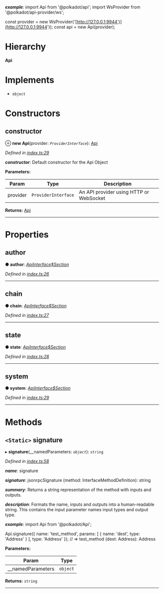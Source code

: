 

*__example__*: import Api from '@polkadot/api'; import WsProvider from '@polkadot/api-provider/ws';

const provider = new WsProvider('[http://127.0.0.1:9944')](http://127.0.0.1:9944')); const api = new Api(provider);

# Hierarchy

**Api**

# Implements

* `object`

# Constructors

<a id="constructor"></a>

##  constructor

⊕ **new Api**(provider: *`ProviderInterface`*): [Api](_index_.api.md)

*Defined in [index.ts:29](https://github.com/polkadot-js/api/blob/59e9783/packages/api/src/index.ts#L29)*

*__constructor__*: Default constructor for the Api Object

**Parameters:**

| Param | Type | Description |
| ------ | ------ | ------ |
| provider | `ProviderInterface` |  An API provider using HTTP or WebSocket |

**Returns:** [Api](_index_.api.md)

___

# Properties

<a id="author"></a>

##  author

**● author**: *[ApiInterface$Section](../modules/_types_d_.md#apiinterface_section)*

*Defined in [index.ts:26](https://github.com/polkadot-js/api/blob/59e9783/packages/api/src/index.ts#L26)*

___
<a id="chain"></a>

##  chain

**● chain**: *[ApiInterface$Section](../modules/_types_d_.md#apiinterface_section)*

*Defined in [index.ts:27](https://github.com/polkadot-js/api/blob/59e9783/packages/api/src/index.ts#L27)*

___
<a id="state"></a>

##  state

**● state**: *[ApiInterface$Section](../modules/_types_d_.md#apiinterface_section)*

*Defined in [index.ts:28](https://github.com/polkadot-js/api/blob/59e9783/packages/api/src/index.ts#L28)*

___
<a id="system"></a>

##  system

**● system**: *[ApiInterface$Section](../modules/_types_d_.md#apiinterface_section)*

*Defined in [index.ts:29](https://github.com/polkadot-js/api/blob/59e9783/packages/api/src/index.ts#L29)*

___

# Methods

<a id="signature"></a>

## `<Static>` signature

▸ **signature**(__namedParameters: *`object`*): `string`

*Defined in [index.ts:58](https://github.com/polkadot-js/api/blob/59e9783/packages/api/src/index.ts#L58)*

*__name__*: signature

*__signature__*: jsonrpcSignature (method: InterfaceMethodDefinition): string

*__summary__*: Returns a string representation of the method with inputs and outputs.

*__description__*: Formats the name, inputs and outputs into a human-readable string. This contains the input parameter names input types and output type.

*__example__*: import Api from '@polkadot/Api';

Api.signature({ name: 'test\_method', params: \[ { name: 'dest', type: 'Address' } \], type: 'Address' }); // => test\_method (dest: Address): Address

**Parameters:**

| Param | Type |
| ------ | ------ |
| __namedParameters | `object` |

**Returns:** `string`

___

